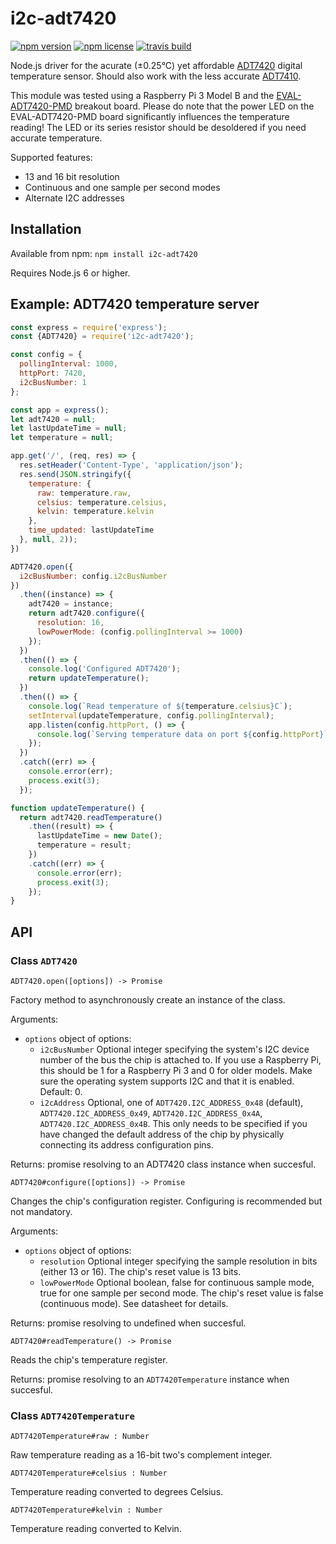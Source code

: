 # i2c-adt7420

[![npm version](https://img.shields.io/npm/v/i2c-adt7420.svg)](https://www.npmjs.com/package/i2c-adt7420)
[![npm license](https://img.shields.io/npm/l/i2c-adt7420.svg)](https://www.npmjs.com/package/i2c-adt7420)
[![travis build](https://travis-ci.org/tvdstaaij/node-i2c-adt7420.svg?branch=master)](https://travis-ci.org/tvdstaaij/node-i2c-adt7420)

Node.js driver for the acurate (±0.25°C) yet affordable [ADT7420][adt7420-prod] digital temperature sensor.
Should also work with the less accurate [ADT7410][adt7410-prod].

This module was tested using a Raspberry Pi 3 Model B and the [EVAL-ADT7420-PMD][adt7420-eval] breakout board.
Please do note that the power LED on the EVAL-ADT7420-PMD board significantly influences the temperature reading!
The LED or its series resistor should be desoldered if you need accurate temperature.

Supported features:

* 13 and 16 bit resolution
* Continuous and one sample per second modes
* Alternate I2C addresses

## Installation

Available from npm: `npm install i2c-adt7420`

Requires Node.js 6 or higher.

## Example: ADT7420 temperature server

```javascript
const express = require('express');
const {ADT7420} = require('i2c-adt7420');

const config = {
  pollingInterval: 1000,
  httpPort: 7420,
  i2cBusNumber: 1
};

const app = express();
let adt7420 = null;
let lastUpdateTime = null;
let temperature = null;

app.get('/', (req, res) => {
  res.setHeader('Content-Type', 'application/json');
  res.send(JSON.stringify({
    temperature: {
      raw: temperature.raw,
      celsius: temperature.celsius,
      kelvin: temperature.kelvin
    },
    time_updated: lastUpdateTime
  }, null, 2));
})

ADT7420.open({
  i2cBusNumber: config.i2cBusNumber
})
  .then((instance) => {
    adt7420 = instance;
    return adt7420.configure({
      resolution: 16,
      lowPowerMode: (config.pollingInterval >= 1000)
    });
  })
  .then(() => {
    console.log('Configured ADT7420');
    return updateTemperature();
  })
  .then(() => {
    console.log(`Read temperature of ${temperature.celsius}C`);
    setInterval(updateTemperature, config.pollingInterval);
    app.listen(config.httpPort, () => {
      console.log(`Serving temperature data on port ${config.httpPort}`);
    });
  })
  .catch((err) => {
    console.error(err);
    process.exit(3);
  });

function updateTemperature() {
  return adt7420.readTemperature()
    .then((result) => {
      lastUpdateTime = new Date();
      temperature = result;
    })
    .catch((err) => {
      console.error(err);
      process.exit(3);
    });
}
```

## API

### Class `ADT7420`

`ADT7420.open([options]) -> Promise`

Factory method to asynchronously create an instance of the class.

Arguments:

* `options` object of options:
    * `i2cBusNumber` Optional integer specifying the system's I2C device number of the bus the chip is attached to.
      If you use a Raspberry Pi, this should be 1 for a Raspberry Pi 3 and 0 for older models.
      Make sure the operating system supports I2C and that it is enabled. Default: 0.
    * `i2cAddress` Optional, one of `ADT7420.I2C_ADDRESS_0x48` (default), `ADT7420.I2C_ADDRESS_0x49`, `ADT7420.I2C_ADDRESS_0x4A`, `ADT7420.I2C_ADDRESS_0x4B`.
      This only needs to be specified if you have changed the default address of the chip by physically connecting its address configuration pins.

Returns: promise resolving to an ADT7420 class instance when succesful.

`ADT7420#configure([options]) -> Promise`

Changes the chip's configuration register. Configuring is recommended but not mandatory.

Arguments:

* `options` object of options:
    * `resolution` Optional integer specifying the sample resolution in bits (either 13 or 16).
      The chip's reset value is 13 bits.
    * `lowPowerMode` Optional boolean, false for continuous sample mode, true for one sample per second mode. 
      The chip's reset value is false (continuous mode). See datasheet for details.

Returns: promise resolving to undefined when succesful.

`ADT7420#readTemperature() -> Promise`

Reads the chip's temperature register.

Returns: promise resolving to an `ADT7420Temperature` instance when succesful.

### Class `ADT7420Temperature`

`ADT7420Temperature#raw : Number`

Raw temperature reading as a 16-bit two's complement integer.

`ADT7420Temperature#celsius : Number`

Temperature reading converted to degrees Celsius.

`ADT7420Temperature#kelvin : Number`

Temperature reading converted to Kelvin.

[adt7420-prod]: http://www.analog.com/en/products/analog-to-digital-converters/integrated-special-purpose-converters/digital-temperature-sensors/adt7420.html
[adt7410-prod]: http://www.analog.com/en/products/analog-to-digital-converters/integrated-special-purpose-converters/digital-temperature-sensors/adt7410.html
[adt7420-eval]: http://www.analog.com/en/design-center/evaluation-hardware-and-software/evaluation-boards-kits/eval-adt7420-pmdz.html

